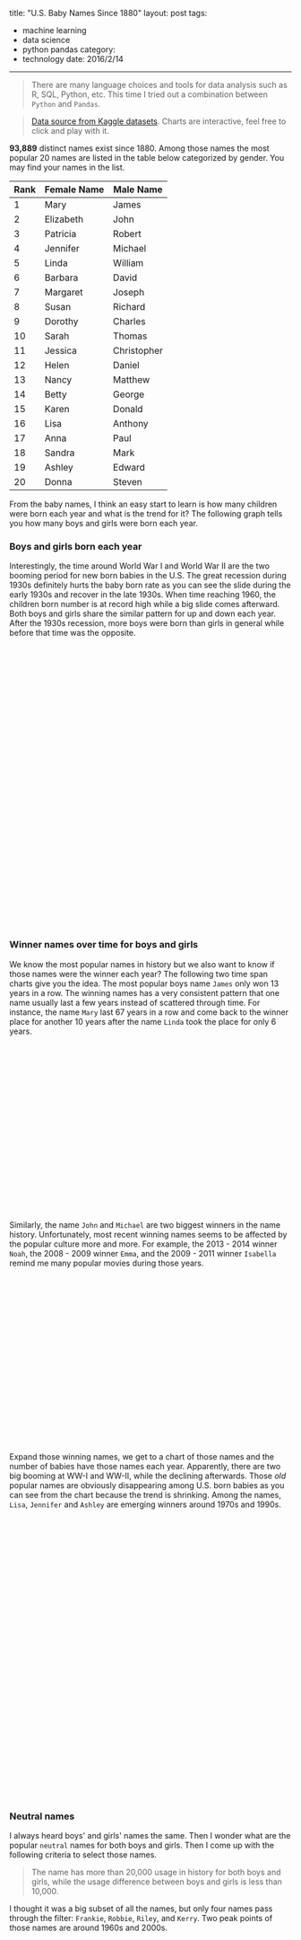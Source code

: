 title: "U.S. Baby Names Since 1880"
layout: post
tags:
- machine learning
- data science
- python pandas
category:
- technology
date: 2016/2/14
---

<style>
  .chart-container {
    width: 100%;
    height: 300px;
  }
  .chart-container.tall {
    height: 500px;
  }
</style>

<script src="http://code.jquery.com/jquery-1.12.0.min.js"></script>
<script src="/downloads/code/papaparse.min.js"></script>
<script src="http://code.highcharts.com/stock/highstock.js"></script>
<script src="http://code.highcharts.com/highcharts-more.js"></script>
<script src="/downloads/code/babynames.js"></script>

> There are many language choices and tools for data analysis such as R, SQL, Python, etc. This time I tried out a combination between `Python` and `Pandas`.

> [Data source from Kaggle datasets][1]. Charts are interactive, feel free to click and play with it.

**93,889** distinct names exist since 1880. Among those names the most popular 20 names are listed in the table below categorized by gender. You may find your names in the list.

<!-- more -->

| Rank | Female Name | Male Name |
| ---- | ----------- | --------- |
| 1 | Mary | James |
| 2 | Elizabeth | John |
| 3 | Patricia | Robert |
| 4 | Jennifer | Michael |
| 5 | Linda | William |
| 6 | Barbara | David |
| 7 | Margaret | Joseph |
| 8 | Susan | Richard |
| 9 | Dorothy | Charles |
| 10 | Sarah | Thomas |
| 11 | Jessica | Christopher |
| 12 | Helen | Daniel |
| 13 | Nancy | Matthew |
| 14 | Betty | George |
| 15 | Karen | Donald |
| 16 | Lisa | Anthony |
| 17 | Anna | Paul |
| 18 | Sandra | Mark |
| 19 | Ashley | Edward |
| 20 | Donna | Steven |

From the baby names, I think an easy start to learn is how many children were born each year and what is the trend for it? The following graph tells you how many boys and girls were born each year.

### Boys and girls born each year

Interestingly, the time around World War I and World War II are the two booming period for new born babies in the U.S. The great recession during 1930s definitely hurts the baby born rate as you can see the slide during the early 1930s and recover in the late 1930s. When time reaching 1960, the children born number is at record high while a big slide comes afterward. Both boys and girls share the similar pattern for up and down each year. After the 1930s recession, more boys were born than girls in general while before that time was the opposite.

<div id="population" class="chart-container tall"></div>

### Winner names over time for boys and girls

We know the most popular names in history but we also want to know if those names were the winner each year? The following two time span charts give you the idea. The most popular boys name `James` only won 13 years in a row. The winning names has a very consistent pattern that one name usually last a few years instead of scattered through time. For instance, the name `Mary` last 67 years in a row and come back to the winner place for another 10 years after the name `Linda` took the place for only 6 years.

<div id="girltimeline" class="chart-container"></div>

Similarly, the name `John` and `Michael` are two biggest winners in the name history. Unfortunately, most recent winning names seems to be affected by the popular culture more and more. For example, the 2013 - 2014 winner `Noah`, the 2008 - 2009 winner `Emma`, and the 2009 - 2011 winner `Isabella` remind me many popular movies during those years.

<div id="boytimeline" class="chart-container"></div>

Expand those winning names, we get to a chart of those names and the number of babies have those names each year. Apparently, there are two big booming at WW-I and WW-II, while the declining afterwards. Those _old_ popular names are obviously disappearing among U.S. born babies as you can see from the chart because the trend is shrinking. Among the names, `Lisa`, `Jennifer` and `Ashley` are emerging winners around 1970s and 1990s.

<div id="popular-names" class="chart-container tall"></div>

### Neutral names

I always heard boys' and girls' names the same. Then I wonder what are the popular `neutral` names for both boys and girls. Then I come up with the following criteria to select those names.

> The name has more than 20,000 usage in history for both boys and girls, while the usage difference between boys and girls is less than 10,000.

I thought it was a big subset of all the names, but only four names pass through the filter: `Frankie`, `Robbie`, `Riley`, and `Kerry`. Two peak points of those names are around 1960s and 2000s.

<div id="neutral-names" class="chart-container tall"></div>

### Name diversity

Since there are so many names exist in history, one question to ask is that new born babies' name are more diverse or not. **A simple model here is to evaluate the unique names being used each year**. So the answer is YES. We have more and more names, and the diversity is increasing in general, though we have a decline in recent 10 years. Therefore, it might be more interesting to see this in the next 10 or 20 years. Similar things happened from 1910s to 1930s, but after the great recession the diversity increased dramatically. The diversity increase is align with the children born number each year, but more aggressively increase.

<div id="diversity" class="chart-container tall"></div>

> In the end, I feel Python's `pandas` library is a good tool for manipulating data with great performance. It could be a great combination with `scikit-learn` if you are looking for python based machine learn/data science toolset.

[1]: https://www.kaggle.com/kaggle/us-baby-names